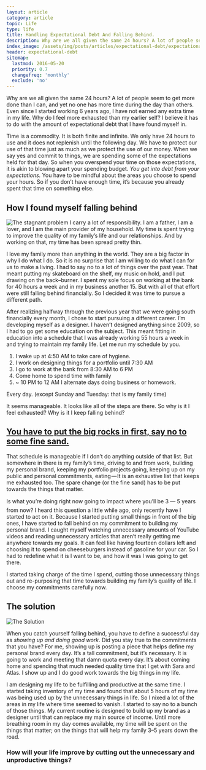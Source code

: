 ```yaml
---
layout: article
category: article
topic: Life
type: life
title: Handling Expectational Debt And Falling Behind.
description: Why are we all given the same 24 hours? A lot of people seem to get more done than I can, and yet no one has more time during the day than others. Even since I started working 6 years ago, I have not earned any extra time in my life. Why do I feel more exhausted than my earlier self?
index_image: /assets/img/posts/articles/expectational-debt/expectational-debt.jpg
header: expectational-debt
sitemap:
  lastmod: 2016-05-20
  priority: 0.7
  changefreq: 'monthly'
  exclude: 'no'
---
```






Why are we all given the same 24 hours? A lot of people seem to get more done than I can, and yet no one has more time during the day than others. Even since I started working 6 years ago, I have not earned any extra time in my life. Why do I feel more exhausted than my earlier self? I believe it has to do with the amount of expectational debt that I have found myself in.

Time is a commodity. It is both finite and infinite. We only have 24 hours to use and it does not replenish until the following day. We have to protect our use of that time just as much as we protect the use of our money. When we say yes and commit to things, we are spending some of the expectations held for that day. So when you overspend your time on those expectations, it is akin to blowing apart your spending budget. _You get into debt from your expectations._ You have to be mindful about the areas you choose to spend your hours. So if you don’t have enough time, it’s because you already spent that time on something else.

## How I found myself falling behind
<img src="https://cdn-images-1.medium.com/max/600/1*WjvFA3wtFd0FvpDoqFsyJg.jpeg" alt="The stagnant problem" class="float cf" />
I carry a lot of responsibility. I am a father, I am a lover, and I am the main provider of my household. My time is spent trying to improve the quality of my family’s life and our relationships. And by working on that, my time has been spread pretty thin.

I love my family more than anything in the world. They are a big factor in why I do what I do. So it is no surprise that I am willing to do what I can for us to make a living. I had to say no to a lot of things over the past year. That meant putting my skateboard on the shelf, my music on hold, and I put drawing on the back–burner. I spent my sole focus on working at the bank for 40 hours a week and in my business another 15. But with all of that effort were still falling behind financially. So I decided it was time to pursue a different path.

After realizing halfway through the previous year that we were going south financially every month, I chose to start pursuing a different career. I’m developing myself as a designer. I haven’t designed anything since 2009, so I had to go get some education on the subject. This meant fitting in education into a schedule that I was already working 55 hours a week in and trying to maintain my family life. Let me run my schedule by you.

1. I wake up at 4:50 AM to take care of hygiene.
2. I work on designing things for a portfolio until 7:30 AM
3. I go to work at the bank from 8:30 AM to 6 PM
4. Come home to spend time with family
5. ~ 10 PM to 12 AM I alternate days doing business or homework.

Every day. (except Sunday and Tuesday: that is my family time)

It seems manageable. It looks like all of the steps are there. So why is it I feel exhausted? Why is it I keep falling behind?

<div class="callout"> <h2><a href="https://twitter.com/intent/tweet?text=%E2%80%9CYou%20have%20to%20put%20the%20big%20rocks%20in%20first,%20say%20no%20to%20some%20fine%20sand.%E2%80%9D%0A%E2%80%94%20%40d_evyn&amp;url={{ site.url }}{{ page.url }}&amp;related=d_evyn" rel="nofollow" target="_blank" title="Share on Twitter">  You have to put the big rocks in first, say no to some fine sand.</a><i class="fa fa-twitter"></i></h2></div>


That schedule is manageable if I don’t do anything outside of that list. But somewhere in there is my family’s time, driving to and from work, building my personal brand, keeping my portfolio projects going, keeping up on my public and personal commitments, eating — It is an exhaustive list that keeps me exhausted too. The spare change (or the fine sand) has to be put towards the things that matter.

Is what you’re doing right now going to impact where you’ll be 3 &#8212; 5 years from now? I heard this question a little while ago, only recently have I started to act on it. Because I started putting small things in front of the big ones, I have started to fall behind on my commitment to building my personal brand. I caught myself watching unnecessary amounts of YouTube videos and reading unnecessary articles that aren’t really getting me anywhere towards my goals. It can feel like having fourteen dollars left and choosing it to spend on cheeseburgers instead of gasoline for your car. So I had to redefine what it is I want to be, and how it was I was going to get there.

I started taking charge of the time I spend, cutting those unnecessary things out and re-purposing that time towards building my family’s quality of life. I choose my commitments carefully now.

## The solution
<img src="https://cdn-images-1.medium.com/max/800/1*ZfWeFbSv0xE_ym4N1kFsvQ.jpeg" alt="The Solution"  />





When you catch yourself falling behind, you have to define a successful day as *showing up and doing good work*. Did you stay true to the commitments that you have? For me, showing up is posting a piece that helps define my personal brand every day. It’s a tall commitment, but it’s necessary. It is going to work and meeting that damn quota every day. It’s about coming home and spending that much needed quality time that I get with Sara and Atlas. I show up and I do good work towards the big things in my life.

I am designing my life to be fulfilling and productive at the same time. I started taking inventory of my time and found that about 5 hours of my time was being used up by the unnecessary things in life. So I nixed a lot of the areas in my life where time seemed to vanish. I started to say no to a bunch of those things. My current routine is designed to build up my brand as a designer until that can replace my main source of income. Until more breathing room in my day comes available, my time will be spent on the things that matter; on the things that will help my family 3–5 years down the road.







### How will your life improve by cutting out the unnecessary and unproductive things?
